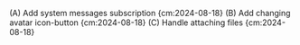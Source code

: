 (A) Add system messages subscription {cm:2024-08-18}
(B) Add changing avatar icon-button {cm:2024-08-18}
(C) Handle attaching files {cm:2024-08-18}
